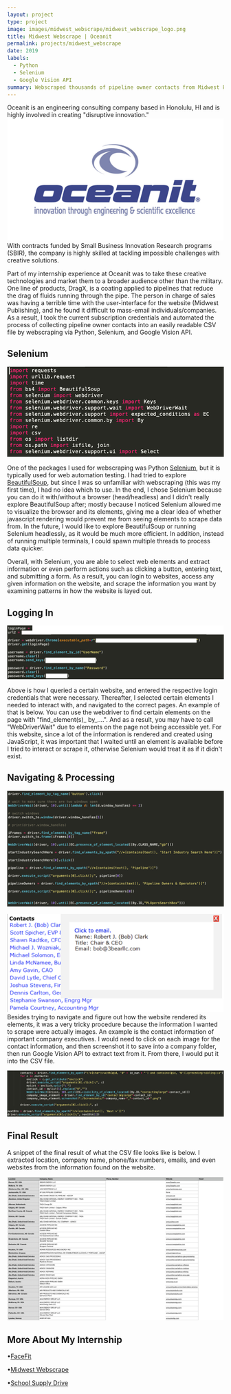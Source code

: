```yaml
---
layout: project
type: project
image: images/midwest_webscrape/midwest_webscrape_logo.png
title: Midwest Webscrape | Oceanit
permalink: projects/midwest_webscrape
date: 2019
labels:
  - Python
  - Selenium
  - Google Vision API
summary: Webscraped thousands of pipeline owner contacts from Midwest Publishing to accelerate sales lead generation and marketing for Oceanit DragX products. 
---
```


Oceanit is an engineering consulting company based in Honolulu, HI and is highly involved in creating "disruptive innovation." <img class="ui medium right floated rounded image" src="../images/oceanit/oceanit_logo.jpg">With contracts funded by Small Business Innovation Research programs (SBIR), the company is highly skilled at tackling impossible challenges with creative solutions. 

Part of my internship experience at Oceanit was to take these creative technologies and market them to a broader audience other than the military. One line of products, DragX, is a coating applied to pipelines that reduce the drag of fluids running through the pipe. The person in charge of sales was having a terrible time with the user-interface for the website (Midwest Publishing), and he found it difficult to mass-email individuals/companies. As a result, I took the current subscription credentials and automated the process of collecting pipeline owner contacts into an easily readable CSV file by webscraping via Python, Selenium, and Google Vision API. 


<h2>Selenium</h2>
<img src="../images/midwest_webscrape/midwest_webscrape_packages.png">

One of the packages I used for webscraping was Python [Selenium](https://pypi.org/project/selenium/), but it is typically used for web automation testing. I had tried to explore [BeautifulSoup](https://pypi.org/project/beautifulsoup4/), but since I was so unfamiliar with webscraping (this was my first time), I had no idea which to use. In the end, I chose Selenium because you can do it with/without a browser (head/headless) and I didn't really explore BeautifulSoup after; mostly because I noticed Selenium allowed me to visualize the browser and its elements, giving me a clear idea of whether javascript rendering would prevent me from seeing elements to scrape data from. In the future, I would like to explore BeautifulSoup or running Selenium headlessly, as it would be much more efficient. In addition, instead of running multiple terminals, I could spawn multiple threads to process data quicker.

Overall, with Selenium, you are able to select web elements and extract information or even perform actions such as clicking a button, entering text, and submitting a form. As a result, you can login to websites, access any given information on the website, and scrape the information you want by examining patterns in how the website is layed out. 

<h2>Logging In</h2>

<img src="../images/midwest_webscrape/midwest_webscrape_login.png">

Above is how I queried a certain website, and entered the respective login credentials that were necessary. Thereafter, I selected certain elements I needed to interact with, and navigated to the correct pages. An example of that is below. You can use the webdriver to find certain elements on the page with "find_element(s)_ by_....". And as a result, you may have to call "WebDriverWait" due to elements on the page not being accessible yet. For this website, since a lot of the information is rendered and created using JavaScript, it was important that I waited until an element is available before I tried to interact or scrape it, otherwise Selenium would treat it as if it didn't exist.

<h2>Navigating & Processing</h2>

<img src="../images/midwest_webscrape/midwest_webscrape_navigate.png">

<img class="ui medium right floated rounded image" src="../images/midwest_webscrape/midwest_webscrape_contacts.png"> Besides trying to navigate and figure out how the website rendered its elements, it was a very tricky procedure because the information I wanted to scrape were actually images. An example is the contact information of important company executives. I would need to click on each image for the contact information, and then screenshot it to save into a company folder, then run Google Vision API to extract text from it. From there, I would put it into the CSV file.

<img src="../images/midwest_webscrape/midwest_webscrape_screenshot.png">

<h2>Final Result</h2>

A snippet of the final result of what the CSV file looks like is below. I extracted location, company name, phone/fax numbers, emails, and even websites from the information found on the website.

<img src="../images/midwest_webscrape/midwest_webscrape_csv.png">


<h2>More About My Internship</h2>
<span>&#8226;</span><a href="https://fpang0502.github.io/projects/facefit">FaceFit</a>

<span>&#8226;</span><a href="https://fpang0502.github.io/projects/midwest_webscrape">Midwest Webscrape</a>

<span>&#8226;</span><a href="https://fpang0502.github.io/projects/school_supply_drive">School Supply Drive</a>
